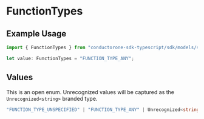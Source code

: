# FunctionTypes

## Example Usage

```typescript
import { FunctionTypes } from "conductorone-sdk-typescript/sdk/models/shared";

let value: FunctionTypes = "FUNCTION_TYPE_ANY";
```

## Values

This is an open enum. Unrecognized values will be captured as the `Unrecognized<string>` branded type.

```typescript
"FUNCTION_TYPE_UNSPECIFIED" | "FUNCTION_TYPE_ANY" | Unrecognized<string>
```